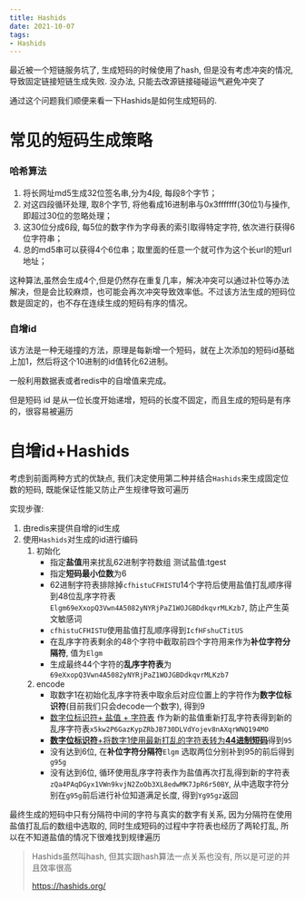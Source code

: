 ```yaml
---
title: Hashids
date: 2021-10-07
tags:
- Hashids
---
```


最近被一个短链服务坑了, 生成短码的时候使用了hash, 但是没有考虑冲突的情况, 导致固定链接短链生成失败. 没办法, 只能去改源链接碰碰运气避免冲突了

通过这个问题我们顺便来看一下Hashids是如何生成短码的.

# 常见的短码生成策略

### 哈希算法

1. 将长网址md5生成32位签名串,分为4段, 每段8个字节；
2. 对这四段循环处理, 取8个字节, 将他看成16进制串与0x3fffffff(30位1)与操作, 即超过30位的忽略处理；
3. 这30位分成6段, 每5位的数字作为字母表的索引取得特定字符, 依次进行获得6位字符串；
4. 总的md5串可以获得4个6位串；取里面的任意一个就可作为这个长url的短url地址；

这种算法,虽然会生成4个,但是仍然存在重复几率，解决冲突可以通过补位等办法解决，但是会比较麻烦，也可能会再次冲突导致效率低。不过该方法生成的短码位数是固定的，也不存在连续生成的短码有序的情况。

### 自增id

该方法是一种无碰撞的方法，原理是每新增一个短码，就在上次添加的短码id基础上加1，然后将这个10进制的id值转化62进制。

一般利用数据表或者redis中的自增值来完成。

但是短码 id 是从一位长度开始递增，短码的长度不固定，而且生成的短码是有序的，很容易被遍历

# 自增id+Hashids

考虑到前面两种方式的优缺点, 我们决定使用第二种并结合`Hashids`来生成固定位数的短码, 既能保证性能又防止产生规律导致可遍历

实现步骤:

1. 由redis来提供自增的id生成
2. 使用`Hashids`对生成的id进行编码
   1. 初始化
      - 指定**盐值**用来扰乱62进制字符数组 测试盐值:tgest
      - 指定**短码最小位数**为6
      - 62进制字符表排除掉`cfhistuCFHISTU`14个字符后使用盐值打乱顺序得到48位乱序字符表`Elgm69eXxopQ3Vwn4A5082yNYRjPaZ1WOJGBDdkqvrMLKzb7`, 防止产生英文敏感词
      - `cfhistuCFHISTU`使用盐值打乱顺序得到`IcfHFshuCTitUS`
      - 在乱序字符表剩余的48个字符中截取前四个字符用来作为**补位字符分隔符**, 值为`Elgm` 
      - 生成最终44个字符的**乱序字符表**为`69eXxopQ3Vwn4A5082yNYRjPaZ1WOJGBDdkqvrMLKzb7`
   2. encode
      - 取数字1在初始化乱序字符表中取余后对应位置上的字符作为**数字位标识符**(目前我们只会decode一个数字), 得到9
      - <u>数字位标识符+ 盐值 + 字符表</u> 作为新的盐值重新打乱字符表得到新的乱序字符表`x5kw2P6GazKypZRbJB730DLVdYojev8nAXqrWNQ194MO`
      - <u>**数字位标识符**+将数字1使用最新打乱的字符表转为**44进制短码**</u>得到`95`
      - 没有达到6位, 在**补位字符分隔符**`Elgm` 选取两位分别补到95的前后得到`g95g`
      - 没有达到6位, 循环使用乱序字符表作为盐值再次打乱得到新的字符表`zQa4PAqDGyx1VWn9kvjN2ZoOb3XL8edwMK7JpR6r50BY`, 从中选取字符分别在`g95g`前后进行补位知道满足长度, 得到`Yg95gz`返回

最终生成的短码中只有分隔符中间的字符与真实的数字有关系, 因为分隔符在使用盐值打乱后的数组中选取的, 同时生成短码的过程中字符表也经历了两轮打乱, 所以在不知道盐值的情况下很难找到规律遍历

> Hashids虽然叫hash, 但其实跟hash算法一点关系也没有, 所以是可逆的并且效率很高
>
> https://hashids.org/